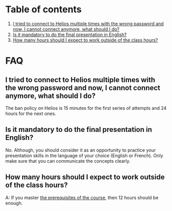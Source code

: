 # Table of contents
1. [I tried to connect to Helios multiple times with the wrong password and now, I cannot connect anymore, what should I do?](#q_ban)
2. [Is it mandatory to do the final presentation in English?](#q_lang)
3. [How many hours should I expect to work outside of the class hours?](#q_hour)

# FAQ

## I tried to connect to Helios multiple times with the wrong password and now, I cannot connect anymore, what should I do? <a name="q_ban"></a>

The ban policy on Helios is 15 minutes for the first series of attempts and 24 hours for the next ones.


## Is it mandatory to do the final presentation in English?<a name="q_lang"></a>

No. Although, you should consider it as an opportunity to practice your presentation skills in the language of your choice (English or French). Only make sure that you can communicate the concepts clearly.


## How many hours should I expect to work outside of the class hours?<a name="q_hour"></a>

A: If you master [the prerequisites of the course](https://github.com/mila-udem/ift6759/blob/master/agenda.md#first_week), then 12 hours should be enough.

